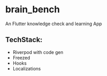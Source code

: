 # brain_bench

An Flutter knowledge check and learning App

## TechStack:

- Riverpod with code gen
- Freezed
- Hooks
- Localizations




